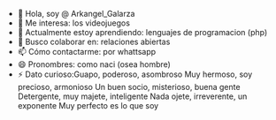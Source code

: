 - 👋 Hola, soy @ Arkangel_Galarza
- 👀 Me interesa: los videojuegos
- 🌱 Actualmente estoy aprendiendo: lenguajes de programacion (php)
- 💞️ Busco colaborar en: relaciones abiertas
- 📫 Cómo contactarme: por whattsapp
- 😄 Pronombres: como naci (osea hombre)
- ⚡ Dato curioso:Guapo, poderoso, asombroso
Muy hermoso, soy precioso, armonioso
Un buen socio, misterioso, buena gente
Detergente, muy majete, inteligente
Nada ojete, irreverente, un exponente
Muy perfecto es lo que soy

<!---
TurbidClient129/TurbidClient129 is a ✨ special ✨ repository because its `README.md` (this file) appears on your GitHub profile.
You can click the Preview link to take a look at your changes.
--->
